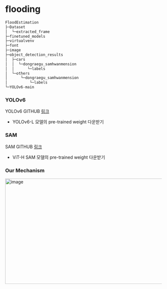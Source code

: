# flooding

```bash
FloodEstimation
├─Dataset
│  └─extracted_frame 
├─finetuned_models 
├─virtualvenv 
├─font 
├─image
├─object_detection_results 
│  ├─cars
│  │  └─dongraegu_samhwanmension
│  │      └─labels
│  └─others
│      └─dongraegu_samhwanmension
│          └─labels
└─YOLOv6-main 
```


### YOLOv6
YOLOv6 GITHUB [링크](https://github.com/meituan/YOLOv6)
- YOLOv6-L 모델의 pre-trained weight 다운받기

### SAM
SAM GITHUB [링크](https://github.com/facebookresearch/segment-anything)
- ViT-H SAM 모델의 pre-trained weight 다운받기

### Our Mechanism
<img width="769" height="339" alt="image" src="https://github.com/user-attachments/assets/14e485b2-d3da-45f9-a47b-7da29fa04d39" />
